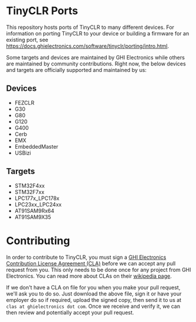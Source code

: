 # TinyCLR Ports
This repository hosts ports of TinyCLR to many different devices. For information on porting TinyCLR to your device or building a firmware for an existing port, see https://docs.ghielectronics.com/software/tinyclr/porting/intro.html.

Some targets and devices are maintained by GHI Electronics while others are maintained by community contributions. Right now, the below devices and targets are officially supported and maintained by us: 

## Devices
- FEZCLR
- G30
- G80
- G120
- G400
- Cerb
- EMX
- EmbeddedMaster
- USBizi

## Targets
- STM32F4xx
- STM32F7xx
- LPC177x_LPC178x
- LPC23xx_LPC24xx
- AT91SAM9Rx64
- AT91SAM9X35

# Contributing
In order to contribute to TinyCLR, you must sign a [GHI Electronics Contribution License Agreement (CLA)](http://files.ghielectronics.com/downloads/Documents/GHI%20Electronics%20Contribution%20License%20Agreement.pdf) before we can accept any pull request from you. This only needs to be done once for any project from GHI Electronics. You can read more about CLAs on their [wikipedia page](http://en.wikipedia.org/wiki/Contributor_License_Agreement).

If we don't have a CLA on file for you when you make your pull request, we'll ask you to do so. Just download the above file, sign it or have your employer do so if required, upload the signed copy, then send it to us at `clas at ghielectronics dot com`. Once we receive and verify it, we can then review and potentially accept your pull request.
